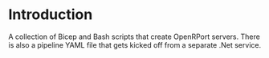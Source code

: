 # Introduction 
A collection of Bicep and Bash scripts that create OpenRPort servers.
There is also a pipeline YAML file that gets kicked off from a separate .Net service.
